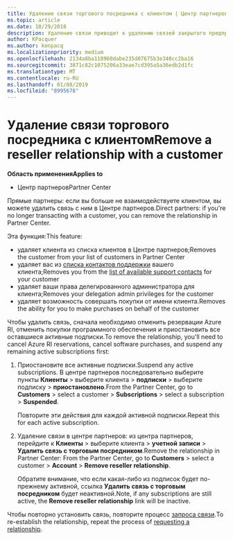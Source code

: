 ```yaml
---
title: Удаление связи торгового посредника с клиентом | Центр партнеров
ms.topic: article
ms.date: 10/29/2018
description: Удаление связи приводит к удалению связей закрытого предприятия из представления в Центре партнеров.
author: KPacquer
ms.author: kenpacq
ms.localizationpriority: medium
ms.openlocfilehash: 2134a8ba118960dabe235d07675b3e340cc2ba16
ms.sourcegitcommit: 3871c82c1075206a33eae7cd395a5a36edb2d1fc
ms.translationtype: MT
ms.contentlocale: ru-RU
ms.lasthandoff: 01/08/2019
ms.locfileid: "8995678"
---
```

# <a name="remove-a-reseller-relationship-with-a-customer"></a><span data-ttu-id="24f16-103">Удаление связи торгового посредника с клиентом</span><span class="sxs-lookup"><span data-stu-id="24f16-103">Remove a reseller relationship with a customer</span></span>

**<span data-ttu-id="24f16-104">Область применения</span><span class="sxs-lookup"><span data-stu-id="24f16-104">Applies to</span></span>**

-   <span data-ttu-id="24f16-105">Центр партнеров</span><span class="sxs-lookup"><span data-stu-id="24f16-105">Partner Center</span></span>

<span data-ttu-id="24f16-106">Прямые партнеры: если вы больше не взаимодействуете клиентом, вы можете удалить связь с ним в Центре партнеров.</span><span class="sxs-lookup"><span data-stu-id="24f16-106">Direct partners: if you're no longer transacting with a customer, you can remove the relationship in Partner Center.</span></span> 

<span data-ttu-id="24f16-107">Эта функция:</span><span class="sxs-lookup"><span data-stu-id="24f16-107">This feature:</span></span>
*  <span data-ttu-id="24f16-108">удаляет клиента из списка клиентов в Центре партнеров;</span><span class="sxs-lookup"><span data-stu-id="24f16-108">Removes the customer from your list of customers in Partner Center</span></span>
*  <span data-ttu-id="24f16-109">удаляет вас из [списка контактов поддержки](assign-support-contacts.md) вашего клиента;</span><span class="sxs-lookup"><span data-stu-id="24f16-109">Removes you from the [list of available support contacts](assign-support-contacts.md) for your customer</span></span>
*  <span data-ttu-id="24f16-110">удаляет ваши права делегированного администратора для клиента;</span><span class="sxs-lookup"><span data-stu-id="24f16-110">Removes your delegation admin privileges for the customer</span></span>
*  <span data-ttu-id="24f16-111">удаляет возможность совершать покупки от имени клиента.</span><span class="sxs-lookup"><span data-stu-id="24f16-111">Removes the ability for you to make purchases on behalf of the customer</span></span>

<span data-ttu-id="24f16-112">Чтобы удалить связь, сначала необходимо отменить резервации Azure RI, отменить покупки программного обеспечения и приостановить все оставшиеся активные подписки.</span><span class="sxs-lookup"><span data-stu-id="24f16-112">To remove the relationship, you'll need to cancel Azure RI reservations, cancel software purchases, and suspend any remaining active subscriptions first:</span></span>
1. <span data-ttu-id="24f16-113">Приостановите все активные подписки.</span><span class="sxs-lookup"><span data-stu-id="24f16-113">Suspend any active subscriptions.</span></span> <span data-ttu-id="24f16-114">В центре партнеров последовательно выберите пункты **Клиенты** > выберите клиента > **подписки** > выберите подписку > **приостановлено**.</span><span class="sxs-lookup"><span data-stu-id="24f16-114">From the Partner Center, go to **Customers** > select a customer > **Subscriptions** > select a subscription > **Suspended**.</span></span> 

   <span data-ttu-id="24f16-115">Повторите эти действия для каждой активной подписки.</span><span class="sxs-lookup"><span data-stu-id="24f16-115">Repeat this for each active subscription.</span></span>

2. <span data-ttu-id="24f16-116">Удаление связи в центре партнеров: из центра партнеров, перейдите к **Клиенты** > выберите клиента > **учетной записи** > **Удалить связь с торговым посредником**.</span><span class="sxs-lookup"><span data-stu-id="24f16-116">Remove the relationship in Partner Center: From the Partner Center, go to **Customers** > select a customer > **Account** > **Remove reseller relationship**.</span></span>

   <span data-ttu-id="24f16-117">Обратите внимание, что если какая-либо из подписок будет по-прежнему активной, ссылка **Удалить связь с торговым посредником** будет неактивной.</span><span class="sxs-lookup"><span data-stu-id="24f16-117">Note, if any subscriptions are still active, the **Remove reseller relationship** link will be inactive.</span></span> 

<span data-ttu-id="24f16-118">Чтобы повторно установить связь, повторите процесс [запроса связи](request-a-relationship-with-a-customer.md).</span><span class="sxs-lookup"><span data-stu-id="24f16-118">To re-establish the relationship, repeat the process of [requesting a relationship](request-a-relationship-with-a-customer.md).</span></span>
